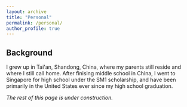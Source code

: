 ```yaml
---
layout: archive
title: "Personal"
permalink: /personal/
author_profile: true
---
```


## Background

I grew up in Tai'an, Shandong, China, where my parents still reside and where I still call home. After finising middle school in China, I went to Singapore for high school under the SM1 scholarship, and have been primarily in the United States ever since my high school graduation.

*The rest of this page is under construction.*